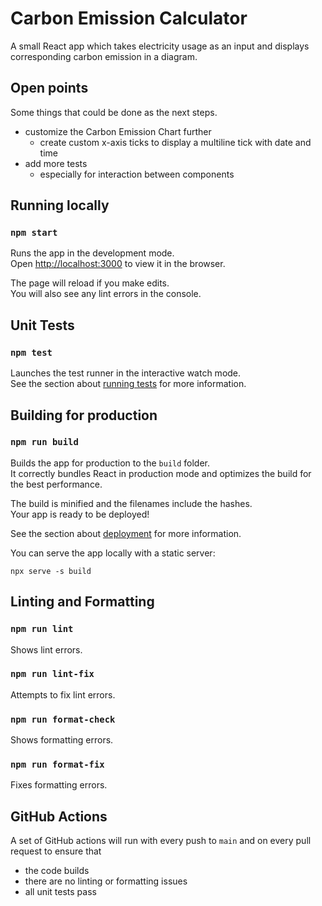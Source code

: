<!-- TODO: explain dependencies and add open points and how to set API KEY -->

# Carbon Emission Calculator

A small React app which takes electricity usage as an input and displays corresponding carbon emission in a diagram.

## Open points

Some things that could be done as the next steps.

- customize the Carbon Emission Chart further
  - create custom x-axis ticks to display a multiline tick with date and time
- add more tests
  - especially for interaction between components

## Running locally

### `npm start`

Runs the app in the development mode.\
Open [http://localhost:3000](http://localhost:3000) to view it in the browser.

The page will reload if you make edits.\
You will also see any lint errors in the console.

## Unit Tests

### `npm test`

Launches the test runner in the interactive watch mode.\
See the section about [running tests](https://facebook.github.io/create-react-app/docs/running-tests) for more information.

## Building for production

### `npm run build`

Builds the app for production to the `build` folder.\
It correctly bundles React in production mode and optimizes the build for the best performance.

The build is minified and the filenames include the hashes.\
Your app is ready to be deployed!

See the section about [deployment](https://facebook.github.io/create-react-app/docs/deployment) for more information.

You can serve the app locally with a static server:

```
npx serve -s build
```

## Linting and Formatting

### `npm run lint`

Shows lint errors.

### `npm run lint-fix`

Attempts to fix lint errors.

### `npm run format-check`

Shows formatting errors.

### `npm run format-fix`

Fixes formatting errors.

## GitHub Actions

A set of GitHub actions will run with every push to `main` and on every pull request to ensure that

- the code builds
- there are no linting or formatting issues
- all unit tests pass
